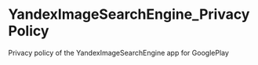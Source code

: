 # YandexImageSearchEngine_PrivacyPolicy
Privacy policy of the YandexImageSearchEngine app for GooglePlay
